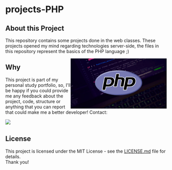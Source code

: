 # projects-PHP

## About this Project
This repository contains some projects done in the web classes.
These projects opened my mind regarding technologies server-side, the files in this repository represent the basics of the PHP language ;)

<img align="right" width="300px" src="./php-programming.jpg" />

 ## Why
 This project is part of my personal study portfolio, so, I'll be happy if you could provide me any feedback about the project, code, structure or anything that you can report that could make me a better developer! Contact:

<p align="left">
  <a href="mailto:nicolasprogramador978@gmail.com">
    <img src="https://img.shields.io/badge/-nicolasprogramador978%40gmail.com-blue" />
  </a>

## License
This project is licensed under the MIT License - see the [LICENSE.md](https://github.com/nicolasbrito219/Projects-PHP/blob/main/license) file for details.
<br>
Thank you!

<br>